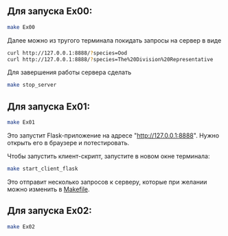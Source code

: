 ## Для запуска Ex00:

```bash
make Ex00
```
Далее можно из тругого терминала покидать запросы на сервер в виде 

```bash
curl http://127.0.0.1:8888/?species=Ood
curl http://127.0.0.1:8888/?species=The%20Division%20Representative
```
Для завершения работы сервера сделать 
```bash
make stop_server
```

## Для запуска Ex01:

```bash
make Ex01
```
Это запустит Flask-приложение на адресе "http://127.0.0.1:8888". Нужно открыть его в браузере и потестировать.

Чтобы запустить клиент-скрипт, запустите в новом окне терминала:

```bash
make start_client_flask
```
Это отправит несколько запросов к серверу, которые при желании можно изменить в [Makefile](Makefile).

## Для запуска Ex02:

```bash
make Ex02
```